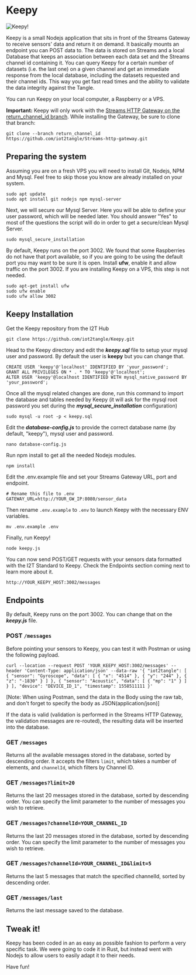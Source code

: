 # Keepy

![Keepy!](https://iot2tangle.io/assets/screenshots/keepy_header.jpg)

Keepy is a small Nodejs application that sits in front of the Streams Gateway to receive sensors' data and return it on demand. It basically mounts an endpoint you can POST data to. The data is stored on Streams and a local Database that keeps an association between each data set and the Streams channel id containing it. You can query Keepy for a certain number of datasets (i.e. the last one) on a given channel and get an immediate response from the local database, including the datasets requested and their channel ids. This way you get fast read times and the ability to validate the data integrity against the Tangle.

You can run Keepy on your local computer, a Raspberry or a VPS.

**Important:** Keepy will only work with the [Streams HTTP Gateway on the return_channel_id branch](https://github.com/iot2tangle/Streams-http-gateway/tree/return_channel_id). While installing the Gateway, be sure to clone that branch:

```
git clone --branch return_channel_id https://github.com/iot2tangle/Streams-http-gateway.git
```

## Preparing the system

Assuming you are on a fresh VPS you will need to install Git, Nodejs, NPM and Mysql. Feel free to skip those you know are already installed on your system.

```
sudo apt update
sudo apt install git nodejs npm mysql-server
```

Next, we will secure our Mysql Server. Here you will be able to define your user password, which will be needed later.
You should answer "Yes" to most of the questions the script will do in order to get a secure/clean Mysql Server.

```
sudo mysql_secure_installation
```

By default, Keepy runs on the port 3002. We found that some Raspberries do not have that port available, so if you are going to be using the default port you may want to be sure it is open. Install **ufw**, enable it and allow traffic on the port 3002.
If you are installing Keepy on a VPS, this step is not needed.

```
sudo apt-get install ufw
sudo ufw enable 
sudo ufw allow 3002
```

## Keepy Installation

Get the Keepy repository from the I2T Hub

```
git clone https://github.com/iot2tangle/Keepy.git
```

Head to the Keepy directory and edit the **_keepy.sql_** file to setup your mysql user and password.
By default the user is **keepy** but you can change that.

```
CREATE USER 'keepy'@'localhost' IDENTIFIED BY 'your_password';
GRANT ALL PRIVILEGES ON * . * TO 'keepy'@'localhost';
ALTER USER 'keepy'@localhost IDENTIFIED WITH mysql_native_password BY 'your_password';
```

Once all the mysql related changes are done, run this command to import the database and tables needed by Keepy (it will ask for the mysql root password you set during the **_mysql_secure_installation_** configuration)

```
sudo mysql -u root -p < keepy.sql
```

Edit the **_database-config.js_** to provide the correct database name (by default, "keepy"), mysql user and password.

```
nano database-config.js
```

Run npm install to get all the needed Nodejs modules.

```
npm install 
```

Edit the .env.example file and set your Streams Gateway URL, port and endpoint. 
```
# Rename this file to .env
GATEWAY_URL=http://YOUR_GW_IP:8080/sensor_data
```

Then rename `.env.example` to `.env` to launch Keepy with the necessary ENV variables.

```
mv .env.example .env
```

Finally, run Keepy!

```
node keepy.js
```

You can now send POST/GET requests with your sensors data formatted with the I2T Standard to Keepy. Check the Endpoints section coming next to learn more about it. 

```
http://YOUR_KEEPY_HOST:3002/messages
```



## Endpoints

By default, Keepy runs on the port 3002. You can change that on the ***keepy.js*** file.

### POST `/messages`

Before pointing your sensors to Keepy, you can test it with Postman or using the following payload.

`curl --location --request POST 'YOUR_KEEPY_HOST:3002/messages' --header 'Content-Type: application/json' --data-raw '{ "iot2tangle": [ { "sensor": "Gyroscope", "data": [ { "x": "4514" }, { "y": "244" }, { "z": "-1830" } ] }, { "sensor": "Acoustic", "data": [ { "mp": "1" } ] } ], "device": "DEVICE_ID_1", "timestamp": 1558511111 }'`

[Note: When using Postman, send the data in the Body using the raw tab, and don't forget to specify the body as JSON(application/json)]

If the data is valid (validation is performed in the Streams HTTP Gateway, the validation messages are re-routed), the resulting data will be inserted into the database.

### GET `/messages`

Returns all the available messages stored in the database, sorted by descending order. It accepts the filters `limit`, which takes a number of elements, and `channelId`, which filters by Channel ID.

### GET `/messages?limit=20`

Returns the last 20 messages stored in the database, sorted by descending order. You can specify the limit parameter to the number of messages you wish to retrieve.

### GET `/messages?channelId=YOUR_CHANNEL_ID`

Returns the last 20 messages stored in the database, sorted by descending order. You can specify the limit parameter to the number of messages you wish to retrieve.

### GET `/messages?channelId=YOUR_CHANNEL_ID&limit=5`

Returns the last 5 messages that match the specified channelId, sorted by descending order.

### GET `/messages/last`

Returns the last message saved to the database.

## Tweak it!

Keepy has been coded in an as easy as possible fashion to perform a very specific task. We were going to code it in Rust, but instead went with Nodejs to allow users to easily adapt it to their needs.

Have fun!
